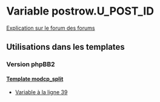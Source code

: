 # Variable postrow.U_POST_ID
[Explication sur le forum des forums](http://forum.forumactif.com/t294113-listing-des-variables#postrow.U_POST_ID)
## Utilisations dans les templates
### Version phpBB2
#### [Template modcp_split](subsilver/modcp_split.md)
* [Variable à la ligne 39](../subsilver/modcp_split.tpl#L39)